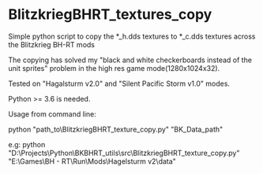 # BlitzkriegBHRT_textures_copy

Simple python script to copy the *_h.dds textures to *_c.dds textures across the Blitzkrieg BH-RT mods

The copying has solved my "black and white checkerboards instead of the unit sprites" problem in the high
res game mode(1280x1024x32). 

Tested on "Hagalsturm v2.0" and "Silent Pacific Storm v1.0" modes. 

Python >= 3.6 is needed. 


Usage from command line:

python "path_to\BlitzkriegBHRT_texture_copy.py" "BK_Data_path"

e.g:
python "D:\Projects\Python\BKBHRT_utils\src\BlitzkriegBHRT_texture_copy.py" "E:\Games\BH - RT\Run\Mods\Hagelsturm v2\data"

 